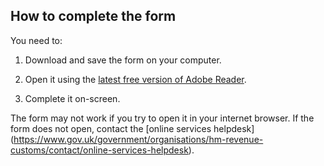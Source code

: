 ## How to complete the form


You need to:


1. Download and save the form on your computer.

2. Open it using the [latest free version of Adobe Reader](http://get.adobe.com/uk/reader/).

3. Complete it on-screen.

The form may not work if you try to open it in your internet browser. If the form does not open, contact the [online services helpdesk] (https://www.gov.uk/government/organisations/hm-revenue-customs/contact/online-services-helpdesk).
